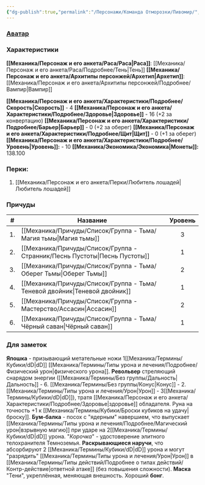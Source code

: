```yaml
---
{"dg-publish":true,"permalink":"/Персонажи/Команда Отморозки/Пивомир/","noteIcon":"","created":"2025-08-22T13:38:18.410+03:00","updated":"2025-08-20T13:39:02.262+03:00"}
---
```


### [Аватар](Пивомир.jpg)
### Характеристики
**[[Механика/Персонаж и его анкета/Раса/Раса\|Раса]]**: [[Механика/Персонаж и его анкета/Раса/Подробнее/Тень\|Тень]]
**[[Механика/Персонаж и его анкета/Архитипы персонжей/Архетип\|Архетип]]**: [[Механика/Персонаж и его анкета/Архитипы персонжей/Подробнее/Вампир\|Вампир]]

 **[[Механика/Персонаж и его анкета/Характеристики/Подробнее/Скорость\|Скорость]]** - 4
 **[[Механика/Персонаж и его анкета/Характеристики/Подробнее/Здоровье\|Здоровье]]** - 16 (+2 за конвертацию)
 **[[Механика/Персонаж и его анкета/Характеристики/Подробнее/Барьер\|Барьер]]** - 0 (+2 за оберег)
 **[[Механика/Персонаж и его анкета/Характеристики/Подробнее/Щит\|Щит]]** -  0 (+1 за оберег)
 **[[Механика/Персонаж и его анкета/Характеристики/Подробнее/Уровень\|Уровень]]:** - 10
**[[Механика/Экономика/Экономика\|Монеты]]:** 138.100

### Перки:
1. [[Механика/Персонаж и его анкета/Перки/Любитель лошадей\|Любитель лошадей]]

### Причуды

| #   | Название            | Уровень |
| --- | ------------------- |:-------:|
| 1.  | [[Механика/Причуды/Список/Группа - Тьма/Магия тьмы\|Магия тьмы]]      |    3    |
| 2.  | [[Механика/Причуды/Список/Группа - Странник/Песнь Пустоты\|Песнь Пустоты]]   |    1    |
| 3.  | [[Механика/Причуды/Список/Группа - Тьма/Оберег Тьмы\|Оберег Тьмы]]     |    2    |
| 4.  | [[Механика/Причуды/Список/Группа - Тьма/Теневой двойник\|Теневой двойник]] |    1    |
| 5.  | [[Механика/Причуды/Список/Группа - Мастерство/Ассасин\|Ассасин]]         |    2    |
| 6.  | [[Механика/Причуды/Список/Группа - Тьма/Чёрный саван\|Чёрный саван]]    |    1    |


### Для заметок
**Япошка** - призывающий метательные ножи 1[[Механика/Термины/Кубики/dD\|dD]] [[Механика/Термины/Типы урона и лечения/Подробнее/Физический урон\|физического урона]].
**Револьвер** стреляющий снарядом энергии ([[Механика/Термины/Без группы/Дальность\|Дальность]] - 6. [[Механика/Термины/Без группы/Конус\|Конус]] - 2. [[Механика/Термины/Типы урона и лечения/Урон\|Урон]] - 3[[Механика/Термины/Кубики/dD\|dD]]), тратя [[Механика/Персонаж и его анкета/Характеристики/Подробнее/Здоровье\|здоровье]] обладателя. Руна на точность +1 к [[Механика/Термины/Кубики/Броски кубиков на удачу\|броску]].
**Бум-балка** - посох с "ядерным" навершием, что выпускает [[Механика/Термины/Типы урона и лечения/Подробнее/Магический урон\|взрывную магию]] при ударе на 2[[Механика/Термины/Кубики/dD\|dD]] урона.
"*Корочка*" - удостоверение элитного телохранителя Темноземья.
**Раскрывающиеся наручи**, что абсорбируют 2 [[Механика/Термины/Кубики/dD\|dD]] урона и могут "разрядить" [[Механика/Термины/Типы урона и лечения/Урон\|Урон]] в [[Механика/Термины/Типы действий/Подробнее о типах действий/Контр-действие\|ответной атаке]] (без повышения сложности).
**Маска** "Тени", укреплённая, меняющая внешность.
Хороший **бонг**. 
